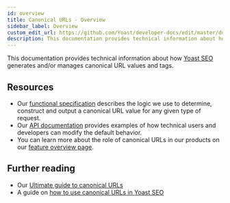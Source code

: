 ```yaml
---
id: overview
title: Canonical URLs - Overview
sidebar_label: Overview
custom_edit_url: https://github.com/Yoast/developer-docs/edit/master/docs/features/seo-tags/canonical-urls/overview.md
description: This documentation provides technical information about how Yoast SEO generates and/or manages canonical URL values and tags.
---
```

This documentation provides technical information about how [Yoast SEO](https://yoast.com/wordpress/plugins/seo/) generates and/or manages canonical URL values and tags.

## Resources
* Our [functional specification](functional-specification.md) describes the logic we use to determine, construct and output a canonical URL value for any given type of request.
* Our [API documentation](api.md) provides examples of how technical users and developers can modify the default behavior.
* You can learn more about the role of canonical URLs in our products on our [feature overview page](https://yoast.com/wordpress/plugins/seo/canonicals-in-yoast-seo/).

## Further reading
* Our [Ultimate guide to canonical URLs](https://yoast.com/rel-canonical/)
* A guide on [how to use canonical URLs in Yoast SEO](https://kb.yoast.com/kb/canonical-urls-in-wordpress-seo/)
